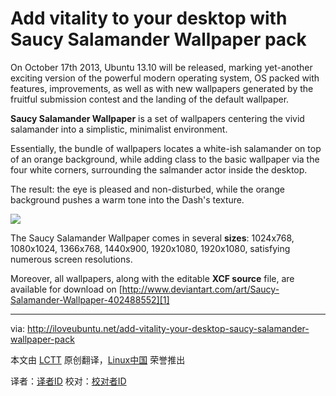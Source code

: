 Add vitality to your desktop with Saucy Salamander Wallpaper pack
================================================================================
On October 17th 2013, Ubuntu 13.10 will be released, marking yet-another exciting version of the powerful modern operating system, OS packed with features, improvements, as well as with new wallpapers generated by the fruitful submission contest and the landing of the default wallpaper.

**Saucy Salamander Wallpaper** is a set of wallpapers centering the vivid salamander into a simplistic, minimalist environment.

Essentially, the bundle of wallpapers locates a white-ish salamander on top of an orange background, while adding class to the basic wallpaper via the four white corners, surrounding the salmander actor inside the desktop.

The result: the eye is pleased and non-disturbed, while the orange background pushes a warm tone into the Dash's texture.

![](http://iloveubuntu.net/pictures_me/1366x768saucy.png)

The Saucy Salamander Wallpaper comes in several **sizes**: 1024x768, 1080x1024, 1366x768, 1440x900, 1920x1080, 1920x1080, satisfying numerous screen resolutions.

Moreover, all wallpapers, along with the editable **XCF source** file, are available for download on [http://www.deviantart.com/art/Saucy-Salamander-Wallpaper-402488552][1]

--------------------------------------------------------------------------------

via: http://iloveubuntu.net/add-vitality-your-desktop-saucy-salamander-wallpaper-pack

本文由 [LCTT][] 原创翻译，[Linux中国][] 荣誉推出

译者：[译者ID][] 校对：[校对者ID][]

[LCTT]:https://github.com/LCTT/TranslateProject
[Linux中国]:http://linux.cn/portal.php
[译者ID]:http://linux.cn/space/译者ID
[校对者ID]:http://linux.cn/space/校对者ID

[1]:http://www.deviantart.com/art/Saucy-Salamander-Wallpaper-402488552